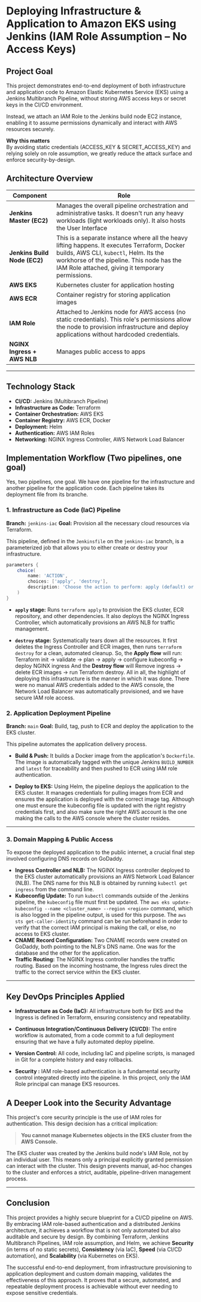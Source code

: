 
# Deploying Infrastructure & Application to Amazon EKS using Jenkins (IAM Role Assumption – No Access Keys)

##  Project Goal
This project demonstrates end-to-end deployment of both infrastructure and application code to Amazon Elastic Kubernetes Service (EKS) using a Jenkins Multibranch Pipeline, without storing AWS access keys or secret keys in the CI/CD environment.

Instead, we attach an IAM Role to the Jenkins build node EC2 instance, enabling it to assume permissions dynamically and interact with AWS resources securely.

 **Why this matters**  
By avoiding static credentials (ACCESS_KEY & SECRET_ACCESS_KEY) and relying solely on role assumption, we greatly reduce the attack surface and enforce security-by-design.


##  Architecture Overview

| Component | Role |
|-----------|------|
| **Jenkins Master (EC2)** | Manages the overall pipeline orchestration and administrative tasks. It doesn't run any heavy workloads (light workloads only). It also hosts the User Interface |
| **Jenkins Build Node (EC2)** | This is a separate instance where all the heavy lifting happens. It executes Terraform, Docker builds, AWS CLI, `kubectl`, Helm. Its the workhorse of the pipeline. This node has the IAM Role attached, giving it temporary permissions.|
| **AWS EKS** | Kubernetes cluster for application hosting |
| **AWS ECR** | Container registry for storing application images |
| **IAM Role** | Attached to Jenkins node for AWS access (no static credentials). This role's permissions allow the node to provision infrastructure and deploy applications without hardcoded credentials. |
| **NGINX Ingress + AWS NLB** | Manages public access to apps |

---

##  Technology Stack
- **CI/CD:** Jenkins (Multibranch Pipeline)
- **Infrastructure as Code:** Terraform
- **Container Orchestration:** AWS EKS
- **Container Registry:** AWS ECR, Docker 
- **Deployment:**  Helm
- **Authentication:** AWS IAM Roles
- **Networking:** NGINX Ingress Controller,  AWS Network Load Balancer



##  Implementation Workflow (Two pipelines, one goal)
Yes, two pipelines, one goal. We have one pipeline for the infrastructure and another pipeline for the application code. Each pipeline takes its deployment file from its branche.

### 1. Infrastructure as Code (IaC) Pipeline

**Branch:** `jenkins-iac` 
**Goal:** Provision all the necessary cloud resources via Terraform.

This pipeline, defined in the `Jenkinsfile` on the `jenkins-iac` branch, is a parameterized job that allows you to either create or destroy your infrastructure.
```groovy
parameters {
    choice(
        name: 'ACTION',
        choices: ['apply', 'destroy'],
        description: 'Choose the action to perform: apply (default) or destroy.'
    )
}
```

-   **`apply` stage:** Runs `terraform apply` to provision the EKS cluster, ECR repository, and other dependencies. It also deploys the NGINX Ingress Controller, which automatically provisions an AWS NLB for traffic management.
    
-   **`destroy` stage:** Systematically tears down all the resources. It first deletes the Ingress Controller and ECR images, then runs `terraform destroy` for a clean, automated cleanup.
    So, the **Apply flow** will run: Terraform init → validate → plan → apply → configure kubeconfig → deploy NGINX ingress
And the **Destroy flow** will Remove ingress → delete ECR images → run Terraform destroy.
All in all, the highlight of deploying this infrastructure is the manner in which it was done. There were no manual AWS credentials added to the AWS console, the Network Load Balancer was automatically provisioned, and we have secure IAM role access.

### 2. Application Deployment Pipeline

**Branch:** `main` 
**Goal:** Build, tag, push to ECR and deploy the application to the EKS cluster.

This pipeline automates the application delivery process.

-   **Build & Push:** It builds a Docker image from the application's `Dockerfile`. The image is automatically tagged with the unique Jenkins `BUILD_NUMBER` and `latest` for traceability and then pushed to ECR using IAM role authentication.
    
-   **Deploy to EKS:** Using Helm, the pipeline deploys the application to the EKS cluster. It manages credentials for pulling images from ECR and ensures the application is deployed with the correct image tag. Although one must ensure the kubeconfig file is updated with the right registry credentials first, and also make sure the right AWS account is the one making the calls to the AWS console where the cluster resides.

---

### **3. Domain Mapping & Public Access**
To expose the deployed application to the public internet, a crucial final step involved configuring DNS records on GoDaddy.

-   **Ingress Controller and NLB:** The NGINX Ingress controller deployed to the EKS cluster automatically provisions an AWS Network Load Balancer (NLB). The DNS name for this NLB is obtained by running `kubectl get ingress` from the command line.
-   **Kubeconfig Update:** To run `kubectl` commands outside of the Jenkins pipeline, the `kubeconfig` file must first be updated. The `aws eks update-kubeconfig --name <cluster_name> --region <region>` command, which is also logged in the pipeline output, is used for this purpose. The `aws sts get-caller-identity` command can be run beforehand in order to verify that the correct IAM principal is making the call, or else, no access to EKS cluster.
-   **CNAME Record Configuration:** Two CNAME records were created on GoDaddy, both pointing to the NLB's DNS name. One was for the database and the other for the application.
-   **Traffic Routing:** The NGINX Ingress controller handles the traffic routing. Based on the incoming hostname, the Ingress rules direct the traffic to the correct service within the EKS cluster.

---

## Key DevOps Principles Applied
-   **Infrastructure as Code (IaC):** All infrastructure both for EKS and the Ingress is defined in Terraform, ensuring consistency and repeatability.
    
-   **Continuous Integration/Continuous Delivery (CI/CD):** The entire workflow is automated, from a code commit to a full deployment ensuring that we have a fully automated deploy pipeline.
    
-   **Version Control:** All code, including IaC and pipeline scripts, is managed in Git for a complete history and easy rollbacks.
 
-   **Security :** IAM role-based authentication is a fundamental security control integrated directly into the pipeline. In this project, only the IAM Role principal can manage EKS resources.

## A Deeper Look into the Security Advantage

This project's core security principle is the use of IAM roles for authentication. This design decision has a critical implication:

> **You cannot manage Kubernetes objects in the EKS cluster from the AWS Console.**

The EKS cluster was created by the Jenkins build node's IAM Role, not by an individual user. This means only a principal explicitly granted permission can interact with the cluster. This design prevents manual, ad-hoc changes to the cluster and enforces a strict, auditable, pipeline-driven management process.

---

## Conclusion
This project provides a highly secure blueprint for a CI/CD pipeline on AWS. By embracing IAM role-based authentication and a distributed Jenkins architecture, it achieves a workflow that is not only automated but also auditable and secure by design.
By combining Terraform, Jenkins Multibranch Pipelines, IAM role assumption, and Helm, we achieve **Security** (in terms of no static secrets), **Consistency** (via IaC), **Speed** (via CI/CD automation), and **Scalability** (via Kubernetes on EKS).

The successful end-to-end deployment, from infrastructure provisioning to application deployment and custom domain mapping, validates the effectiveness of this approach. It proves that a secure, automated, and repeatable deployment process is achievable without ever needing to expose sensitive credentials.


